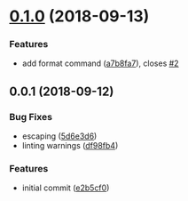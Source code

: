 <a name="0.1.0"></a>
# [0.1.0](https://github.com/multiformats/js-cid-tool/compare/v0.0.1...v0.1.0) (2018-09-13)


### Features

* add format command ([a7b8fa7](https://github.com/multiformats/js-cid-tool/commit/a7b8fa7)), closes [#2](https://github.com/multiformats/js-cid-tool/issues/2)



<a name="0.0.1"></a>
## 0.0.1 (2018-09-12)


### Bug Fixes

* escaping ([5d6e3d6](https://github.com/multiformats/cid-tool/commit/5d6e3d6))
* linting warnings ([df98fb4](https://github.com/multiformats/cid-tool/commit/df98fb4))


### Features

* initial commit ([e2b5cf0](https://github.com/multiformats/cid-tool/commit/e2b5cf0))




